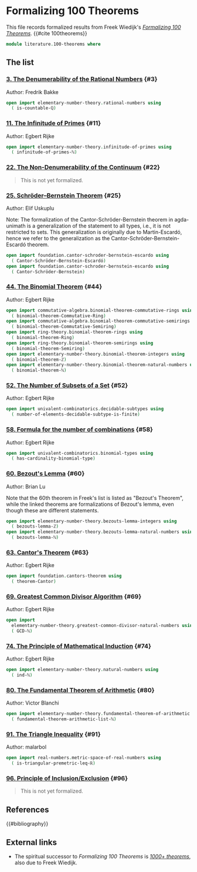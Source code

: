 # Formalizing 100 Theorems

This file records formalized results from Freek Wiedijk's
[_Formalizing 100 Theorems_](https://www.cs.ru.nl/~freek/100/).
{{#cite 100theorems}}

```agda
module literature.100-theorems where
```

## The list

### [3. The Denumerability of the Rational Numbers](https://www.cs.ru.nl/~freek/100/#3) {#3}

Author: Fredrik Bakke

```agda
open import elementary-number-theory.rational-numbers using
  ( is-countable-ℚ)
```

### [11. The Infinitude of Primes](https://www.cs.ru.nl/~freek/100/#11) {#11}

Author: Egbert Rijke

```agda
open import elementary-number-theory.infinitude-of-primes using
  ( infinitude-of-primes-ℕ)
```

### [22. The Non-Denumerability of the Continuum](https://www.cs.ru.nl/~freek/100/#22) {#22}

> This is not yet formalized.

### [25. Schröder–Bernstein Theorem](https://www.cs.ru.nl/~freek/100/#25) {#25}

Author: Elif Uskuplu

Note: The formalization of the Cantor-Schröder-Bernstein theorem in agda-unimath
is a generalization of the statement to all types, i.e., it is not restricted to
sets. This generalization is originally due to Martin-Escardó, hence we refer to
the generalization as the Cantor-Schröder-Bernstein-Escardó theorem.

```agda
open import foundation.cantor-schroder-bernstein-escardo using
  ( Cantor-Schröder-Bernstein-Escardó)
open import foundation.cantor-schroder-bernstein-escardo using
  ( Cantor-Schröder-Bernstein)
```

### [44. The Binomial Theorem](https://www.cs.ru.nl/~freek/100/#44) {#44}

Author: Egbert Rijke

```agda
open import commutative-algebra.binomial-theorem-commutative-rings using
  ( binomial-theorem-Commutative-Ring)
open import commutative-algebra.binomial-theorem-commutative-semirings using
  ( binomial-theorem-Commutative-Semiring)
open import ring-theory.binomial-theorem-rings using
  ( binomial-theorem-Ring)
open import ring-theory.binomial-theorem-semirings using
  ( binomial-theorem-Semiring)
open import elementary-number-theory.binomial-theorem-integers using
  ( binomial-theorem-ℤ)
open import elementary-number-theory.binomial-theorem-natural-numbers using
  ( binomial-theorem-ℕ)
```

### [52. The Number of Subsets of a Set](https://www.cs.ru.nl/~freek/100/#52) {#52}

Author: Egbert Rijke

```agda
open import univalent-combinatorics.decidable-subtypes using
  ( number-of-elements-decidable-subtype-is-finite)
```

### [58. Formula for the number of combinations](https://www.cs.ru.nl/~freek/100/#58) {#58}

Author: Egbert Rijke

```agda
open import univalent-combinatorics.binomial-types using
  ( has-cardinality-binomial-type)
```

### [60. Bezout's Lemma](https://www.cs.ru.nl/~freek/100/#60) {#60}

Author: Brian Lu

Note that the 60th theorem in Freek's list is listed as "Bezout's Theorem",
while the linked theorems are formalizations of Bezout's lemma, even though
these are different statements.

```agda
open import elementary-number-theory.bezouts-lemma-integers using
  ( bezouts-lemma-ℤ)
open import elementary-number-theory.bezouts-lemma-natural-numbers using
  ( bezouts-lemma-ℕ)
```

### [63. Cantor's Theorem](https://www.cs.ru.nl/~freek/100/#63) {#63}

Author: Egbert Rijke

```agda
open import foundation.cantors-theorem using
  ( theorem-Cantor)
```

### [69. Greatest Common Divisor Algorithm](https://www.cs.ru.nl/~freek/100/#69) {#69}

Author: Egbert Rijke

```agda
open import
  elementary-number-theory.greatest-common-divisor-natural-numbers using
  ( GCD-ℕ)
```

### [74. The Principle of Mathematical Induction](https://www.cs.ru.nl/~freek/100/#74) {#74}

Author: Egbert Rijke

```agda
open import elementary-number-theory.natural-numbers using
  ( ind-ℕ)
```

### [80. The Fundamental Theorem of Arithmetic](https://www.cs.ru.nl/~freek/100/#80) {#80}

Author: Victor Blanchi

```agda
open import elementary-number-theory.fundamental-theorem-of-arithmetic using
  ( fundamental-theorem-arithmetic-list-ℕ)
```

### [91. The Triangle Inequality](https://www.cs.ru.nl/~freek/100/#91) {#91}

Author: malarbol

```agda
open import real-numbers.metric-space-of-real-numbers using
  ( is-triangular-premetric-leq-ℝ)
```

### [96. Principle of Inclusion/Exclusion](https://www.cs.ru.nl/~freek/100/#96) {#96}

> This is not yet formalized.

## References

{{#bibliography}}

## External links

- The spiritual successor to _Formalizing 100 Theorems_ is
  [_1000+ theorems_](https://1000-plus.github.io/), also due to Freek Wiedijk.
